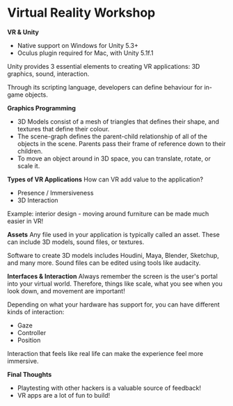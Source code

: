 # Virtual Reality Workshop

**VR &amp; Unity**
- Native support on Windows for Unity 5.3+
- Oculus plugin required for Mac, with Unity 5.1f.1

Unity provides 3 essential elements to creating VR applications: 3D graphics, sound, interaction.

Through its scripting language, developers can define behaviour for in-game objects.

**Graphics Programming**
- 3D Models consist of a mesh of triangles that defines their shape, and textures that define their colour.
- The scene-graph defines the parent-child relationship of all of the objects in the scene. Parents pass their frame of reference down to their children.
- To move an object around in 3D space, you can translate, rotate, or scale it.

**Types of VR Applications**
How can VR add value to the application?

- Presence / Immersiveness
- 3D Interaction

Example: interior design - moving around furniture can be made much easier in VR!

**Assets**
Any file used in your application is typically called an asset. These can include 3D models, sound files, or textures.

Software to create 3D models includes Houdini, Maya, Blender, Sketchup, and many more. Sound files can be edited using tools like audacity.

**Interfaces &amp; Interaction**
Always remember the screen is the user&#39;s portal into your virtual world. Therefore, things like scale, what you see when you look down, and movement are important!

Depending on what your hardware has support for, you can have different kinds of interaction:

- Gaze
- Controller
- Position

Interaction that feels like real life can make the experience feel more immersive.

**Final Thoughts**
- Playtesting with other hackers is a valuable source of feedback!
- VR apps are a lot of fun to build!
